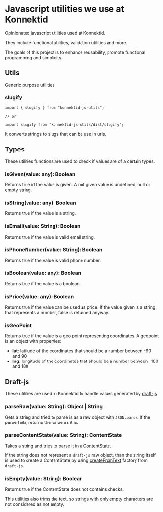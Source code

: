 # Javascript utilities we use at Konnektid

Opinionated javascript utilities used at Konnektid.

They include functional utilities, validation utilities and more.

The goals of this project is to enhance reusability, promote functional programming and simplicity.

## Utils
Generic purpose utilities

### slugify
```
import { slugify } from "konnektid-js-utils";

// or

import slugify from "konnektid-js-utils/dist/slugify";
```

It converts strings to slugs that can be use in urls.

## Types

These utilities functions are used to check if values are of a certain types.

### isGiven(value: any): Boolean
Returns true id the value is given. A not given value is undefined, null or empty string.

### isString(value: any): Boolean
Returns true if the value is a string.

### isEmail(value: String): Boolean
Returns true if the value is valid email string.

### isPhoneNumber(value: String): Boolean
Returns true if the value is valid phone number.

### isBoolean(value: any): Boolean
Returns true if the value is a boolean.

### isPrice(value: any): Boolean
Returns true if the value can be used as price.
If the value given is a string that represents a number, false is returned anyway.

### isGeoPoint
Returns true if the value is a geo point representing coordinates.
A geopoint is an object with properties:
- **lat**: latitude of the coordinates that should be a number between -90 and 90
- **lng**: longitude of the coordinates that should be a number between -180 and 180

## Draft-js

These utilities are used in Konnektid to handle values generated by [draft-js](https://github.com/facebook/draft-js)

### parseRaw(value: String): Object | String
Gets a string and tried to parse is as a raw object with `JSON.parse`. If the parse fails, returns the value as it is.

### parseContentState(value: String): ContentState
Takes a string and tries to parse it in a [ContentState](https://facebook.github.io/draft-js/docs/api-reference-content-state.html#content).

If the string does not represent a `draft-js` raw object, than the string itself is used to create a ContentState by using [createFromText](https://facebook.github.io/draft-js/docs/api-reference-content-state.html#createfromtext) factory from `draft-js`.

### isEmpty(value: String): Boolean
Returns true if the ContentState does not contains checks.

This utilities also trims the text, so strings with only empty characters are not considered as not empty.

